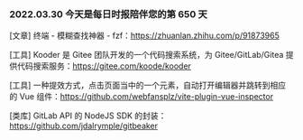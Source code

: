 ### 2022.03.30 今天是每日时报陪伴您的第 650 天

[文章] 终端 - 模糊查找神器 - fzf：<https://zhuanlan.zhihu.com/p/91873965>

[工具] Kooder 是 Gitee 团队开发的一个代码搜索系统，为 Gitee/GitLab/Gitea 提供代码搜索服务：<https://gitee.com/koode/kooder>

[工具] 一种提效方式，点击页面当中的一个元素，自动打开编辑器并跳转到相应的 Vue 组件：<https://github.com/webfansplz/vite-plugin-vue-inspector>

[类库] GitLab API 的 NodeJS SDK 的封装：<https://github.com/jdalrymple/gitbeaker>
